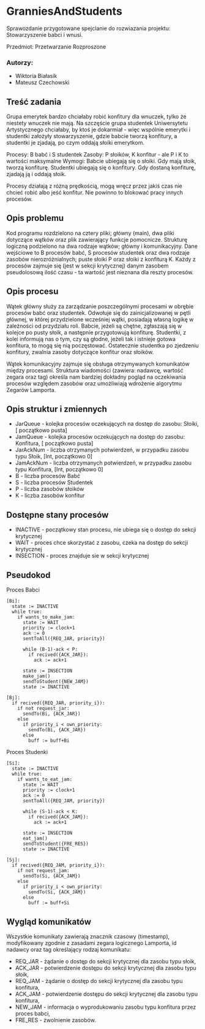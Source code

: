 # GranniesAndStudents
Sprawozdanie przygotowane spejclanie do rozwiazania projektu: Stowarzyszenie babci i wnusi. 

Przedmiot: Przetwarzanie Rozproszone

### Autorzy:
- Wiktoria Białasik 
- Mateusz Czechowski 

## Treść zadania
Grupa emerytek bardzo chciałaby robić konfitury dla wnuczek, tylko że niestety wnuczek nie mają. Na szczęście grupa studentek Uniwersytetu Artystycznego chciałaby, by ktoś je dokarmiał - więc wspólnie emerytki i studentki założyły stowarzyszenie, gdzie babcie tworzą konfitury, a studentki je zjadają, po czym oddają słoiki emerytkom. 

Procesy: B babć i S studentek 
Zasoby: P słoików, K konfitur - ale P i K to wartości maksymalne 
Wymogi: Babcie ubiegają się o słoiki. Gdy mają słoik, tworzą konfiturę. Studentki ubiegają się o konfitury. Gdy dostaną konfiturę, zjadają ją i oddają słoik. 

Procesy działają z różną prędkością, mogą wręcz przez jakiś czas nie chcieć robić albo jeść konfitur. Nie powinno to blokować pracy innych procesów.

## Opis problemu
Kod programu rozdzielono na cztery pliki; główny (main), dwa pliki dotyczące wątków oraz plik zawierający funkcje pomocnicze. Strukturę logiczną podzielono na dwa rodzaje wątków; główny i komunikacyjny. Dane wejściowe to B procesów babć, S procesów studentek oraz dwa rodzaje zasobów nierozróżnialnych; puste słoiki P oraz słoiki z konfiturą K. Każdy z procesów zajmuje się (jest w sekcji krytycznej) danym zasobem pseudolosową ilość czasu - ta wartość jest nieznana dla reszty procesów.

## Opis procesu
Wątek główny służy za zarządzanie poszczególnymi procesami w obrębie procesów babć oraz studentek. Odwołuje się do zainicjalizowanej w pętli głównej, w której przydzielone wcześniej wątki, posiadają własną logikę w zależności od przydziału roli. Babcie, jeżeli są chętne, zgłaszają się w kolejce po pusty słoik, a następnie przygotowują konfiturę. Studentki, z kolei informują nas o tym, czy są głodne, jeżeli tak i istnieje gotowa konfitura, to mogą się nią poczęstować. Ostatecznie studentka po zjedzeniu konfitury, zwalnia zasoby dotyczące konfitur oraz słoików. 

Wątek komunikacyjny zajmuje się obsługa otrzymywanych komunikatów między procesami. Struktura wiadomości (zawiera: nadawcę, wartość zegara oraz tag) określa nam bardziej dokładny pogląd na oczekiwania procesów względem zasobów oraz umożliwiają wdrożenie algorytmu Zegarów Lamporta. 

## Opis struktur i zmiennych 
- JarQueue - kolejka procesów oczekujących na dostęp do zasobu: Słoiki, [<Queue> początkowo pusta]
- JamQueue - kolejka procesów oczekujących na dostęp do zasobu: Konfitura, [<Queue> początkowo pusta]
- JarAckNum - liczba otrzymanych potwierdzeń, w przypadku zasobu typu Słoik, [Int, początkowo 0]
- JamAckNum - liczba otrzymanych potwierdzeń, w przypadku zasobu typu Konfitura, [Int, początkowo 0] 
- B - liczba procesów Babć
- S - liczba procesów Studentek
- P - liczba zasobów słoików
- K - liczba zasobów konfitur

## Dostępne stany procesów
- INACTIVE - początkowy stan procesu, nie ubiega się o dostęp do sekcji krytycznej
- WAIT - proces chce skorzystać z zasobu, czeka na dostęp do sekcji krytycznej
- INSECTION - proces znajduje sie w sekcji krytycznej

## Pseudokod
Proces Babci
```
[Bi]:
  state := INACTIVE
  while true:
    if wants_to_make_jam: 
      state := WAIT
      priority := clock+1
      ack := 0
      sentToAll({REQ_JAR, priority})

      while (B-1)-ack < P:
        if recived({ACK_JAR}):
          ack := ack+1

      state := INSECTION
      make_jam()
      sendToStudent({NEW_JAM})
      state := INACTIVE

[Bj]:
  if recived({REQ_JAR, priority_i}):
    if not request_jar:
      sendTo(Bi, {ACK_JAR})
    else
      if priority_i < own_priority:
        sendTo(Bi, {ACK_JAR})
      else
        buff := buff+Bi

```

Proces Studenki
```
[Si]:
  state := INACTIVE
  while true:
    if wants_to_eat_jam: 
      state := WAIT
      priority := clock+1
      ack := 0
      sentToAll({REQ_JAM, priority})

      while (S-1)-ack < K:
        if recived({ACK_JAM}):
          ack := ack+1

      state := INSECTION
      eat_jam()
      sendToStudent({FRE_RES})
      state := INACTIVE

[Sj]:
  if recived({REQ_JAM, priority_i}):
    if not request_jam:
      sendTo(Si, {ACK_JAM})
    else
      if priority_i < own_priority:
        sendTo(Si, {ACK_JAM})
      else
        buff := buff+Si
```

## Wygląd komunikatów
Wszystkie komunikaty zawierają znacznik czasowy (timestamp), modyfikowany zgodnie z zasadami zegara logicznego Lamporta, id nadawcy oraz tag określający rodzaj komunikatu:
- REQ_JAR - żądanie o dostęp do sekcji krytycznej dla zasobu typu słoik,
- ACK_JAR - potwierdzenie dostępu do sekcji krytycznej dla zasobu typu słoik,
- REQ_JAM - żądanie o dostęp do sekcji krytycznej dla zasobu typu konfitura,
- ACK_JAM - potwierdzenie dostępu do sekcji krytycznej dla zasobu typu konfitura,
- NEW_JAM - informacja o wyprodukowaniu zasobu typu konfitura przez proces babci,
- FRE_RES - zwolnienie zasobów. 

